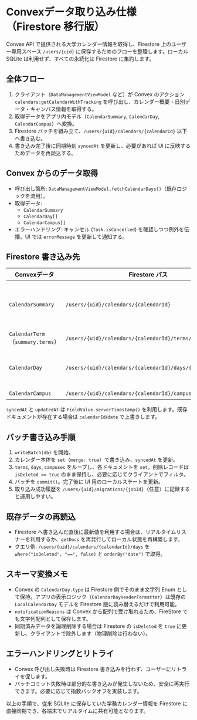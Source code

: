 # Convexデータ取り込み仕様（Firestore 移行版）

Convex API で提供される大学カレンダー情報を取得し、Firestore 上のユーザー専用スペース `/users/{uid}` に保存するためのフローを整理します。ローカル SQLite は利用せず、すべての永続化は Firestore に集約します。

## 全体フロー
1. クライアント（`DataManagementViewModel` など）が Convex のアクション `calendars:getCalendarWithTracking` を呼び出し、カレンダー概要・日別データ・キャンパス情報を取得する。
2. 取得データをアプリ内モデル（`CalendarSummary`, `CalendarDay`, `CalendarCampus`）へ変換。
3. Firestore バッチを組み立て、`/users/{uid}/calendars/{calendarId}` 以下へ書き込む。
4. 書き込み完了後に同期時刻 `syncedAt` を更新し、必要があれば UI に反映するためデータを再読込する。

## Convex からのデータ取得
- 呼び出し箇所: `DataManagementViewModel.fetchCalendarDays()`（既存ロジックを流用）。
- 取得データ:
  - `CalendarSummary`
  - `CalendarDay[]`
  - `CalendarCampus[]`
- エラーハンドリング: キャンセル (`Task.isCancelled`) を確認しつつ例外を伝播。UI では `errorMessage` を更新して通知する。

## Firestore 書き込み先

| Convexデータ | Firestore パス | 備考 |
| --- | --- | --- |
| `CalendarSummary` | `/users/{uid}/calendars/{calendarId}` | ドキュメントに `name`, `fiscalYear`, `fiscalStart`, `fiscalEnd`, `universityCode`, `syncedAt` 等を保存。 |
| `CalendarTerm`（`summary.terms`） | `/users/{uid}/calendars/{calendarId}/terms/{termId}` | `termOrder`, `classCount`, `isHoliday` を含める。 |
| `CalendarDay` | `/users/{uid}/calendars/{calendarId}/days/{yyyy-mm-dd}` | `type`, `termName`, `classWeekday`, `classOrder`, `notificationReasons[]`, `isDeleted` など。 |
| `CalendarCampus` | `/users/{uid}/calendars/{calendarId}/campuses/{campusId}` | 重複排除後に保存。 |

`syncedAt` と `updatedAt` は `FieldValue.serverTimestamp()` を利用します。既存ドキュメントが存在する場合は `calendarId`/`date` で上書きします。

## バッチ書き込み手順
1. `writeBatch(db)` を開始。
2. カレンダー本体を `set`（`merge: true`）で書き込み、`syncedAt` を更新。
3. `terms`, `days`, `campuses` をループし、各ドキュメントを `set`。削除レコードは `isDeleted == true` のまま保持し、必要に応じてクライアントでフィルタ。
4. バッチを `commit()`。完了後に UI 用のローカルステートを更新。
5. 取り込み成功履歴を `/users/{uid}/migrations/{jobId}`（任意）に記録すると運用しやすい。

## 既存データの再読込
- Firestore へ書き込んだ直後に最新値を利用する場合は、リアルタイムリスナーを利用するか、`getDocs` を再発行してローカル状態を再構築します。
- クエリ例: `/users/{uid}/calendars/{calendarId}/days` を `where("isDeleted", "==", false)` と `orderBy("date")` で取得。

## スキーマ変換メモ
- Convex の `CalendarDay.type` は Firestore 側でそのまま文字列 Enum として保持。アプリの表示ロジック（`CalendarDayHeaderFormatter`）は既存の `LocalCalendarDay` モデルを Firestore 版に読み替えるだけで利用可能。
- `notificationReasons` は Convex から配列で受け取れるため、FireStore でも文字列配列として保存します。
- 同期済みデータを論理削除する場合は Firestore の `isDeleted` を `true` に更新し、クライアントで除外します（物理削除は行わない）。

## エラーハンドリングとリトライ
- Convex 呼び出し失敗時は Firestore 書き込みを行わず、ユーザーにリトライを促します。
- バッチコミット失敗時は部分的な書き込みが発生しないため、安全に再実行できます。必要に応じて指数バックオフを実装します。

以上の手順で、従来 SQLite に保存していた学務カレンダー情報を Firestore に直接同期でき、各端末でリアルタイムに共有可能となります。
